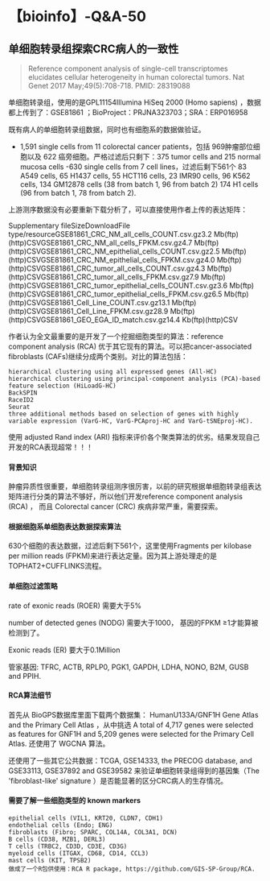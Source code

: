 # 【bioinfo】-Q&A-50

## 单细胞转录组探索CRC病人的一致性
>Reference component analysis of single-cell transcriptomes elucidates cellular heterogeneity in human colorectal tumors. Nat Genet 2017 May;49(5):708-718. PMID: 28319088

单细胞转录组，使用的是GPL11154Illumina HiSeq 2000 (Homo sapiens) ，数据都上传到了：GSE81861 ；BioProject：PRJNA323703；SRA：ERP016958

既有病人的单细胞转录组数据，同时也有细胞系的数据做验证。

- 1,591 single cells from 11 colorectal cancer patients，包括 969肿瘤部位细胞以及 622 癌旁细胞。严格过滤后只剩下：375 tumor cells and 215 normal mucosa cells
-630 single cells from 7 cell lines，过滤后剩下561个
83 A549 cells,
65 H1437 cells,
55 HCT116 cells,
23 IMR90 cells,
96 K562 cells,
134 GM12878 cells (38 from batch 1, 96 from batch 2)
174 H1 cells (96 from batch 1, 78 from batch 2).


上游测序数据没有必要重新下载分析了，可以直接使用作者上传的表达矩阵：

Supplementary fileSizeDownloadFile type/resourceGSE81861_CRC_NM_all_cells_COUNT.csv.gz3.2 Mb(ftp)(http)CSVGSE81861_CRC_NM_all_cells_FPKM.csv.gz4.7 Mb(ftp)(http)CSVGSE81861_CRC_NM_epithelial_cells_COUNT.csv.gz2.5 Mb(ftp)(http)CSVGSE81861_CRC_NM_epithelial_cells_FPKM.csv.gz4.0 Mb(ftp)(http)CSVGSE81861_CRC_tumor_all_cells_COUNT.csv.gz4.3 Mb(ftp)(http)CSVGSE81861_CRC_tumor_all_cells_FPKM.csv.gz7.9 Mb(ftp)(http)CSVGSE81861_CRC_tumor_epithelial_cells_COUNT.csv.gz3.6 Mb(ftp)(http)CSVGSE81861_CRC_tumor_epithelial_cells_FPKM.csv.gz6.5 Mb(ftp)(http)CSVGSE81861_Cell_Line_COUNT.csv.gz13.1 Mb(ftp)(http)CSVGSE81861_Cell_Line_FPKM.csv.gz28.9 Mb(ftp)(http)CSVGSE81861_GEO_EGA_ID_match.csv.gz14.4 Kb(ftp)(http)CSV

作者认为全文最重要的是开发了一个挖掘细胞类型的算法：reference component analysis (RCA) 优于其它现有的算法。可以把cancer-associated fibroblasts (CAFs)继续分成两个类别。对比的算法包括：
```
hierarchical clustering using all expressed genes (All-HC)
hierarchical clustering using principal-component analysis (PCA)-based feature selection (HiLoadG-HC)
BackSPIN
RaceID2
Seurat
three additional methods based on selection of genes with highly variable expression (VarG-HC, VarG-PCAproj-HC and VarG-tSNEproj-HC).
```
使用 adjusted Rand index (ARI) 指标来评价各个聚类算法的优劣。结果发现自己开发的RCA表现超常！！！


#### 背景知识
肿瘤异质性很重要，单细胞转录组测序很厉害，以前的研究根据单细胞转录组表达矩阵进行分类的算法不够好，所以他们开发reference component analysis (RCA) ， 而且 Colorectal cancer (CRC) 疾病非常严重，需要探索。

#### 根据细胞系单细胞表达数据探索算法
630个细胞的表达数据，过滤后剩下561个，这里使用Fragments per kilobase per million reads (FPKM)来进行表达定量。因为其上游处理走的是TOPHAT2+CUFFLINKS流程。

#### 单细胞过滤策略
rate of exonic reads (ROER) 需要大于5%

number of detected genes (NODG) 需要大于1000， 基因的FPKM ≥1才能算被检测到了。

Exonic reads (ER) 要大于0.1Million

管家基因: TFRC, ACTB, RPLP0, PGK1, GAPDH, LDHA, NONO, B2M, GUSB and PPIH.

#### RCA算法细节
首先从 BioGPS数据库里面下载两个数据集： HumanU133A/GNF1H Gene Atlas and the Primary Cell Atlas ，从中挑选 A total of 4,717 genes were selected as features for GNF1H and 5,209 genes were selected for the Primary Cell Atlas. 还使用了 WGCNA 算法。






还使用了一些其它公共数据：TCGA, GSE14333, the PRECOG database, and GSE33113, GSE37892 and GSE39582 来验证单细胞转录组得到的基因集（The 'fibroblast-like' signature ）是否能显著的区分CRC病人的生存情况。






#### 需要了解一些细胞类型的 known markers
```
epithelial cells (VIL1, KRT20, CLDN7, CDH1)
endothelial cells (Endo; ENG)
fibroblasts (Fibro; SPARC, COL14A, COL3A1, DCN)
B cells (CD38, MZB1, DERL3)
T cells (TRBC2, CD3D, CD3E, CD3G)
myeloid cells (ITGAX, CD68, CD14, CCL3)
mast cells (KIT, TPSB2)
做成了一个R包供使用：RCA R package, https://github.com/GIS-SP-Group/RCA.
```

